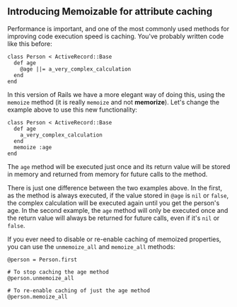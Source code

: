 ## Introducing Memoizable for attribute caching

Performance is important, and one of the most commonly used methods for improving code execution speed is caching. You've probably written code like this before:

	class Person < ActiveRecord::Base
	  def age
	    @age ||= a_very_complex_calculation
	  end
	end

In this version of Rails we have a more elegant way of doing this, using the `memoize` method (it is really `memoize` and not **memorize**). Let's change the example above to use this new functionality:

	class Person < ActiveRecord::Base
	  def age
	    a_very_complex_calculation
	  end
	  memoize :age
	end

The `age` method will be executed just once and its return value will be stored in memory and returned from memory for future calls to the method.

There is just one difference between the two examples above. In the first, as the method is always executed, if the value stored in `@age` is `nil` or `false`, the complex calculation will be executed again until you get the person's age. In the second example, the `age` method will only be executed once and the return value will always be returned for future calls, even if it's `nil` or `false`.

If you ever need to disable or re-enable caching of memoized properties, you can use the `unmemoize_all` and `memoize_all` methods:

	@person = Person.first

	# To stop caching the age method
	@person.unmemoize_all

	# To re-enable caching of just the age method
	@person.memoize_all
